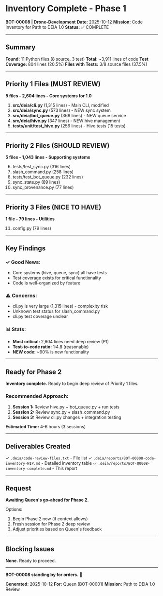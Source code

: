 # Inventory Complete - Phase 1

**BOT-00008 | Drone-Development**
**Date:** 2025-10-12
**Mission:** Code Inventory for Path to DEIA 1.0
**Status:** ✅ COMPLETE

---

## Summary

**Found:** 11 Python files (8 source, 3 test)
**Total:** ~3,911 lines of code
**Test Coverage:** 804 lines (20.5%)
**Files with Tests:** 3/8 source files (37.5%)

---

## Priority 1 Files (MUST REVIEW)

**5 files - 2,604 lines - Core systems for 1.0**

1. **src/deia/cli.py** (1,315 lines) - Main CLI, modified
2. **src/deia/sync.py** (573 lines) - NEW sync system
3. **src/deia/bot_queue.py** (369 lines) - NEW queue service
4. **src/deia/hive.py** (347 lines) - NEW hive management
5. **tests/unit/test_hive.py** (256 lines) - Hive tests (15 tests)

---

## Priority 2 Files (SHOULD REVIEW)

**5 files - 1,043 lines - Supporting systems**

6. tests/test_sync.py (316 lines)
7. slash_command.py (258 lines)
8. tests/test_bot_queue.py (232 lines)
9. sync_state.py (89 lines)
10. sync_provenance.py (77 lines)

---

## Priority 3 Files (NICE TO HAVE)

**1 file - 79 lines - Utilities**

11. config.py (79 lines)

---

## Key Findings

### ✓ **Good News:**
- Core systems (hive, queue, sync) all have tests
- Test coverage exists for critical functionality
- Code is well-organized by feature

### ⚠️ **Concerns:**
- cli.py is very large (1,315 lines) - complexity risk
- Unknown test status for slash_command.py
- cli.py test coverage unclear

### 📊 **Stats:**
- **Most critical:** 2,604 lines need deep review (P1)
- **Test-to-code ratio:** 1:4.8 (reasonable)
- **NEW code:** ~90% is new functionality

---

## Ready for Phase 2

**Inventory complete.** Ready to begin deep review of Priority 1 files.

### Recommended Approach:
1. **Session 1:** Review hive.py + bot_queue.py + run tests
2. **Session 2:** Review sync.py + slash_command.py
3. **Session 3:** Review cli.py changes + integration testing

**Estimated Time:** 4-6 hours (3 sessions)

---

## Deliverables Created

✓ `.deia/code-review-files.txt` - File list
✓ `.deia/reports/BOT-00008-code-inventory-WIP.md` - Detailed inventory table
✓ `.deia/reports/BOT-00008-inventory-complete.md` - This report

---

## Request

**Awaiting Queen's go-ahead for Phase 2.**

Options:
1. Begin Phase 2 now (if context allows)
2. Fresh session for Phase 2 deep review
3. Adjust priorities based on Queen's feedback

---

## Blocking Issues

**None.** Ready to proceed.

---

**BOT-00008 standing by for orders.** 🐝

**Generated:** 2025-10-12
**For:** Queen (BOT-00001)
**Mission:** Path to DEIA 1.0 Review
